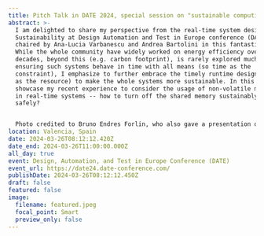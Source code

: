 ```yaml
---
title: Pitch Talk in DATE 2024, special session on "sustainable computing"
abstract: >-
  I am delighted to share my perspective from the real-time system designs on
  Sustainability at Design Automation and Test in Europe conference (DATE 2024),
  chaired by Ana-Lucia Varbanescu and Andrea Bartolini in this fantastic city.
  While the whole community have widely worked on energy efficiency over two
  decades, beyond this (e.g. carbon footprint), is rarely explored much. Besides
  ensuring such systems behave in time with all means (so time as the
  constraint), I emphasize to further embrace the timely runtime design (so time
  as the resource) to make the whole systems more sustainable. In this pitch, I
  showcase my recent experience to consider the usage of non-volatile memories
  in real-time systems -- how to turn off the shared memory sustainably but
  safely?


  Photo credited to Bruno Endres Forlin, who also gave a presentation on our paper "Lightweight instrumentation for accurate performance monitoring in RTOSes" in this great venue :) You can read it now on the blog of Special Interest Group on Embedded Systems (SIGBED): https://sigbed.org/2024/05/27/lightweight-instrumentation-for-accurate-performance-monitoring-in-rtoses/
location: Valencia, Spain
date: 2024-03-26T08:12:12.420Z
date_end: 2024-03-26T11:00:00.000Z
all_day: true
event: Design, Automation, and Test in Europe Conference (DATE)
event_url: https://date24.date-conference.com/
publishDate: 2024-03-26T08:12:12.450Z
draft: false
featured: false
image:
  filename: featured.jpeg
  focal_point: Smart
  preview_only: false
---
```

